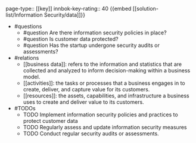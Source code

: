 page-type:: [[key]]
innbok-key-rating:: 40
{{embed [[solution-list/Information Security/data]]}}
- #questions
  - #question Are there information security policies in place?
  - #question Is customer data protected?
  - #question Has the startup undergone security audits or assessments?
- #relations
  - [[business data]]: refers to the information and statistics that are collected and analyzed to inform decision-making within a business model.
  - [[activities]]: the tasks or processes that a business engages in to create, deliver, and capture value for its customers.
  - [[resources]]: the assets, capabilities, and infrastructure a business uses to create and deliver value to its customers.
- #TODOs
  - TODO Implement information security policies and practices to protect customer data
  - TODO  Regularly assess and update information security measures
  - TODO  Conduct regular security audits or assessments.



